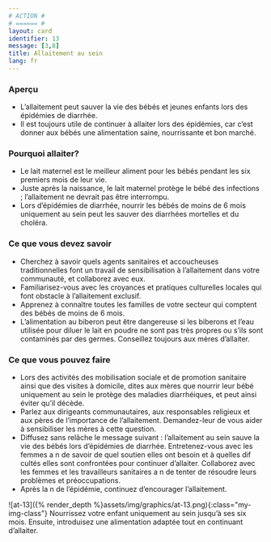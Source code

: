 ```yaml
---
# ACTION #
# ====== #
layout: card
identifier: 13
message: [3,8]
title: Allaitement au sein
lang: fr
---
```


### Aperçu

- L’allaitement peut sauver la vie des bébés et jeunes enfants lors des épidémies de diarrhée.
- Il est toujours utile de continuer à allaiter lors des épidémies, car c’est donner aux bébés une alimentation saine, nourrissante et bon marché.

### Pourquoi allaiter?

 - Le lait maternel est le meilleur aliment pour les bébés pendant les six premiers mois de leur vie.
- Juste après la naissance, le lait maternel protège le bébé des infections ; l’allaitement ne devrait pas être interrompu.
- Lors d’épidémies de diarrhée, nourrir les bébés de moins de 6 mois uniquement au sein peut les sauver des diarrhées mortelles et du choléra.

### Ce que vous devez savoir
- Cherchez à savoir quels agents sanitaires et accoucheuses traditionnelles font un travail de sensibilisation à l’allaitement dans votre communauté, et collaborez avec eux.
- Familiarisez-vous avec les croyances et pratiques culturelles locales qui font obstacle à l’allaitement exclusif.
- Apprenez à connaître toutes les familles de votre secteur qui comptent des bébés de moins de 6 mois.
- L’alimentation au biberon peut être dangereuse si les biberons et l’eau utilisée pour diluer le lait en poudre ne sont pas très propres ou s’ils sont contaminés par des germes. Conseillez toujours aux mères d’allaiter.

### Ce que vous pouvez faire

- Lors des activités des mobilisation sociale et de promotion sanitaire ainsi que des visites à domicile, dites aux mères que nourrir leur bébé uniquement au sein le protège des maladies diarrhéiques, et peut ainsi éviter qu’il décède.
- Parlez aux dirigeants communautaires, aux responsables religieux et aux pères de l’importance de l’allaitement. Demandez-leur de vous aider à sensibiliser les mères à cette question.
- Diffusez sans relâche le message suivant : l’allaitement au sein sauve la vie des bébés lors d’épidémies de diarrhée. Entretenez-vous avec les femmes a n de savoir de quel soutien elles ont besoin et à quelles dif cultés elles sont confrontées pour continuer d’allaiter. Collaborez avec les femmes et les travailleurs sanitaires a n de tenter de résoudre leurs problèmes et préoccupations.
- Après la  n de l’épidémie, continuez d’encourager l’allaitement.

![at-13]({% render_depth %}assets/img/graphics/at-13.png){:class="my-img-class"}
Nourrissez votre enfant uniquement au sein jusqu’à ses six mois. Ensuite, introduisez une alimentation adaptée tout en continuant d’allaiter.
